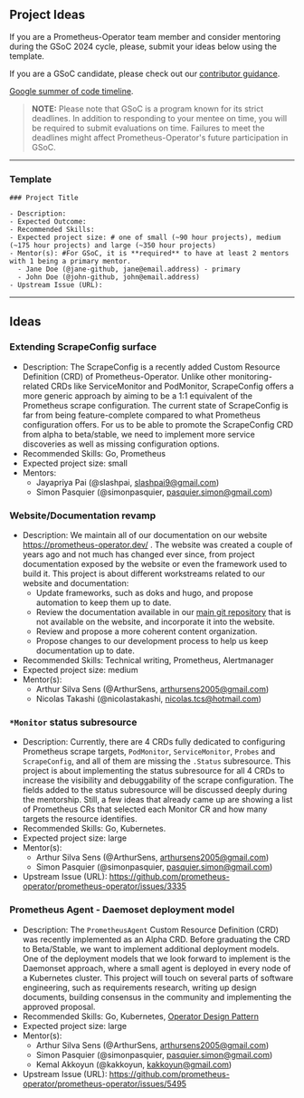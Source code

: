 ## Project Ideas

If you are a Prometheus-Operator team member and consider mentoring during the GSoC 2024 cycle, please, submit your ideas below using the template.

If you are a GSoC candidate, please check out our [contributor guidance](../contributor_guidelines.md).

[Google summer of code timeline](https://developers.google.com/open-source/gsoc/timeline).

> **NOTE:** Please note that GSoC is a program known for its strict deadlines. In addition to responding to your mentee on time, you will be required to submit evaluations on time. Failures to meet the deadlines might affect Prometheus-Operator's future participation in GSoC.

---

### Template

```
### Project Title

- Description:
- Expected Outcome:
- Recommended Skills:
- Expected project size: # one of small (~90 hour projects), medium (~175 hour projects) and large (~350 hour projects)
- Mentor(s): #For GSoC, it is **required** to have at least 2 mentors with 1 being a primary mentor.
  - Jane Doe (@jane-github, jane@email.address) - primary
  - John Doe (@john-github, john@email.address)
- Upstream Issue (URL):
```

---

## Ideas

### Extending ScrapeConfig surface

- Description: The ScrapeConfig is a recently added Custom Resource Definition (CRD) of Prometheus-Operator. Unlike other monitoring-related CRDs like ServiceMonitor and PodMonitor, ScrapeConfig offers a more generic approach by aiming to be a 1:1 equivalent of the Prometheus scrape configuration. The current state of ScrapeConfig is far from being feature-complete compared to what Prometheus configuration offers. For us to be able to promote the ScrapeConfig CRD from alpha to beta/stable, we need to implement more service discoveries as well as missing configuration options.
- Recommended Skills: Go, Prometheus
- Expected project size: small
- Mentors:
  - Jayapriya Pai (@slashpai, slashpai9@gmail.com)
  - Simon Pasquier (@simonpasquier, pasquier.simon@gmail.com)
  
### Website/Documentation revamp

- Description: We maintain all of our documentation on our website https://prometheus-operator.dev/ . The website was created a couple of years ago and not much has changed ever since, from project documentation exposed by the website or even the framework used to build it. This project is about different workstreams related to our website and documentation:
  - Update frameworks, such as doks and hugo, and propose automation to keep them up to date.
  - Review the documentation available in our [main git repository](https://github.com/prometheus-operator/prometheus-operator/tree/main/Documentation) that is not available on the website, and incorporate it into the website.
  - Review and propose a more coherent content organization.
  - Propose changes to our development process to help us keep documentation up to date.
- Recommended Skills: Technical writing, Prometheus, Alertmanager
- Expected project size: medium
- Mentor(s):
  - Arthur Silva Sens (@ArthurSens, arthursens2005@gmail.com)
  - Nicolas Takashi (@nicolastakashi, nicolas.tcs@hotmail.com)

### `*Monitor` status subresource

- Description: Currently, there are 4 CRDs fully dedicated to configuring Prometheus scrape targets, `PodMonitor`, `ServiceMonitor`, `Probes` and `ScrapeConfig`, and all of them are missing the `.Status` subresource. This project is about implementing the status subresource for all 4 CRDs to increase the visibility and debuggability of the scrape configuration. The fields added to the status subresource will be discussed deeply during the mentorship. Still, a few ideas that already came up are showing a list of Prometheus CRs that selected each Monitor CR and how many targets the resource identifies.
- Recommended Skills: Go, Kubernetes.
- Expected project size: large
- Mentor(s): 
  - Arthur Silva Sens (@ArthurSens, arthursens2005@gmail.com)
  - Simon Pasquier (@simonpasquier, pasquier.simon@gmail.com)
- Upstream Issue (URL): https://github.com/prometheus-operator/prometheus-operator/issues/3335

### Prometheus Agent - Daemoset deployment model

- Description: The `PrometheusAgent` Custom Resource Definition (CRD) was recently implemented as an Alpha CRD. Before graduating the CRD to Beta/Stable, we want to implement additional deployment models. One of the deployment models that we look forward to implement is the Daemonset approach, where a small agent is deployed in every node of a Kubernetes cluster. This project will touch on several parts of software engineering, such as requirements research, writing up design documents, building consensus in the community and implementing the approved proposal.
- Recommended Skills: Go, Kubernetes, [Operator Design Pattern](https://github.com/cncf/tag-app-delivery/blob/main/operator-whitepaper/v1/Operator-WhitePaper_v1-0.md#foundation)
- Expected project size: large
- Mentor(s):
  - Arthur Silva Sens (@ArthurSens, arthursens2005@gmail.com)
  - Simon Pasquier (@simonpasquier, pasquier.simon@gmail.com)
  - Kemal Akkoyun (@kakkoyun, kakkoyun@gmail.com)
- Upstream Issue (URL): https://github.com/prometheus-operator/prometheus-operator/issues/5495
